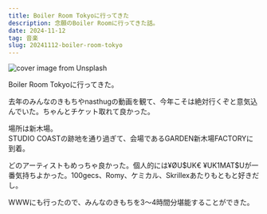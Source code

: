 ```yaml
---
title: Boiler Room Tokyoに行ってきた
description: 念願のBoiler Roomに行ってきた話。
date: 2024-11-12
tag: 音楽
slug: 20241112-boiler-room-tokyo
---
```


![cover image from Unsplash](/assets/blog/20241112-boiler-room-tokyo/cover.webp)

Boiler Room Tokyoに行ってきた。

去年のみんなのきもちやnasthugの動画を観て、今年こそは絶対行くぞと意気込んでいた。ちゃんとチケット取れて良かった。

場所は新木場。  
STUDIO COASTの跡地を通り過ぎて、会場であるGARDEN新木場FACTORYに到着。

どのアーティストもめっちゃ良かった。個人的には¥ØU\$UK€ ¥UK1MAT$Uが一番気持ちよかった。100gecs、Romy、ケミカル、Skrillexあたりもともと好きだし。

WWWにも行ったので、みんなのきもちを3〜4時間分堪能することができた。
